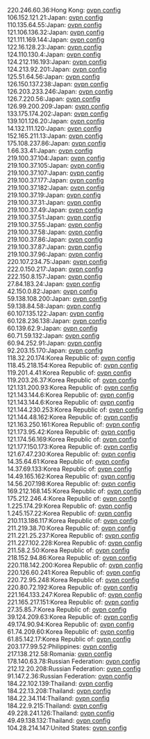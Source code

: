220.246.60.36:Hong Kong: [ovpn config](vpn/220_246_60_36.ovpn)  
106.152.121.21:Japan: [ovpn config](vpn/106_152_121_21.ovpn)  
110.135.64.55:Japan: [ovpn config](vpn/110_135_64_55.ovpn)  
121.106.136.32:Japan: [ovpn config](vpn/121_106_136_32.ovpn)  
121.111.169.144:Japan: [ovpn config](vpn/121_111_169_144.ovpn)  
122.16.128.23:Japan: [ovpn config](vpn/122_16_128_23.ovpn)  
124.110.130.4:Japan: [ovpn config](vpn/124_110_130_4.ovpn)  
124.212.116.193:Japan: [ovpn config](vpn/124_212_116_193.ovpn)  
124.213.92.201:Japan: [ovpn config](vpn/124_213_92_201.ovpn)  
125.51.64.56:Japan: [ovpn config](vpn/125_51_64_56.ovpn)  
126.150.137.238:Japan: [ovpn config](vpn/126_150_137_238.ovpn)  
126.203.233.246:Japan: [ovpn config](vpn/126_203_233_246.ovpn)  
126.7.220.56:Japan: [ovpn config](vpn/126_7_220_56.ovpn)  
126.99.200.209:Japan: [ovpn config](vpn/126_99_200_209.ovpn)  
133.175.174.202:Japan: [ovpn config](vpn/133_175_174_202.ovpn)  
139.101.126.20:Japan: [ovpn config](vpn/139_101_126_20.ovpn)  
14.132.111.120:Japan: [ovpn config](vpn/14_132_111_120.ovpn)  
152.165.211.13:Japan: [ovpn config](vpn/152_165_211_13.ovpn)  
175.108.237.86:Japan: [ovpn config](vpn/175_108_237_86.ovpn)  
1.66.33.41:Japan: [ovpn config](vpn/1_66_33_41.ovpn)  
219.100.37.104:Japan: [ovpn config](vpn/219_100_37_104.ovpn)  
219.100.37.105:Japan: [ovpn config](vpn/219_100_37_105.ovpn)  
219.100.37.107:Japan: [ovpn config](vpn/219_100_37_107.ovpn)  
219.100.37.177:Japan: [ovpn config](vpn/219_100_37_177.ovpn)  
219.100.37.182:Japan: [ovpn config](vpn/219_100_37_182.ovpn)  
219.100.37.19:Japan: [ovpn config](vpn/219_100_37_19.ovpn)  
219.100.37.31:Japan: [ovpn config](vpn/219_100_37_31.ovpn)  
219.100.37.49:Japan: [ovpn config](vpn/219_100_37_49.ovpn)  
219.100.37.51:Japan: [ovpn config](vpn/219_100_37_51.ovpn)  
219.100.37.55:Japan: [ovpn config](vpn/219_100_37_55.ovpn)  
219.100.37.58:Japan: [ovpn config](vpn/219_100_37_58.ovpn)  
219.100.37.86:Japan: [ovpn config](vpn/219_100_37_86.ovpn)  
219.100.37.87:Japan: [ovpn config](vpn/219_100_37_87.ovpn)  
219.100.37.96:Japan: [ovpn config](vpn/219_100_37_96.ovpn)  
220.107.234.75:Japan: [ovpn config](vpn/220_107_234_75.ovpn)  
222.0.150.217:Japan: [ovpn config](vpn/222_0_150_217.ovpn)  
222.150.8.157:Japan: [ovpn config](vpn/222_150_8_157.ovpn)  
27.84.183.24:Japan: [ovpn config](vpn/27_84_183_24.ovpn)  
42.150.0.82:Japan: [ovpn config](vpn/42_150_0_82.ovpn)  
59.138.108.200:Japan: [ovpn config](vpn/59_138_108_200.ovpn)  
59.138.84.58:Japan: [ovpn config](vpn/59_138_84_58.ovpn)  
60.107.135.122:Japan: [ovpn config](vpn/60_107_135_122.ovpn)  
60.128.236.138:Japan: [ovpn config](vpn/60_128_236_138.ovpn)  
60.139.62.9:Japan: [ovpn config](vpn/60_139_62_9.ovpn)  
60.71.59.132:Japan: [ovpn config](vpn/60_71_59_132.ovpn)  
60.94.252.91:Japan: [ovpn config](vpn/60_94_252_91.ovpn)  
92.203.15.170:Japan: [ovpn config](vpn/92_203_15_170.ovpn)  
118.32.20.174:Korea Republic of: [ovpn config](vpn/118_32_20_174.ovpn)  
118.45.218.154:Korea Republic of: [ovpn config](vpn/118_45_218_154.ovpn)  
119.201.4.41:Korea Republic of: [ovpn config](vpn/119_201_4_41.ovpn)  
119.203.26.37:Korea Republic of: [ovpn config](vpn/119_203_26_37.ovpn)  
121.131.200.93:Korea Republic of: [ovpn config](vpn/121_131_200_93.ovpn)  
121.143.144.6:Korea Republic of: [ovpn config](vpn/121_143_144_6.ovpn)  
121.143.144.6:Korea Republic of: [ovpn config](vpn/121_143_144_6.ovpn)  
121.144.230.253:Korea Republic of: [ovpn config](vpn/121_144_230_253.ovpn)  
121.144.48.162:Korea Republic of: [ovpn config](vpn/121_144_48_162.ovpn)  
121.163.250.161:Korea Republic of: [ovpn config](vpn/121_163_250_161.ovpn)  
121.173.95.42:Korea Republic of: [ovpn config](vpn/121_173_95_42.ovpn)  
121.174.56.169:Korea Republic of: [ovpn config](vpn/121_174_56_169.ovpn)  
121.177.150.173:Korea Republic of: [ovpn config](vpn/121_177_150_173.ovpn)  
121.67.47.230:Korea Republic of: [ovpn config](vpn/121_67_47_230.ovpn)  
14.35.64.61:Korea Republic of: [ovpn config](vpn/14_35_64_61.ovpn)  
14.37.69.133:Korea Republic of: [ovpn config](vpn/14_37_69_133.ovpn)  
14.49.165.162:Korea Republic of: [ovpn config](vpn/14_49_165_162.ovpn)  
14.56.207.198:Korea Republic of: [ovpn config](vpn/14_56_207_198.ovpn)  
169.212.168.145:Korea Republic of: [ovpn config](vpn/169_212_168_145.ovpn)  
175.212.246.4:Korea Republic of: [ovpn config](vpn/175_212_246_4.ovpn)  
1.225.174.29:Korea Republic of: [ovpn config](vpn/1_225_174_29.ovpn)  
1.245.157.22:Korea Republic of: [ovpn config](vpn/1_245_157_22.ovpn)  
210.113.186.117:Korea Republic of: [ovpn config](vpn/210_113_186_117.ovpn)  
211.219.38.70:Korea Republic of: [ovpn config](vpn/211_219_38_70.ovpn)  
211.221.25.237:Korea Republic of: [ovpn config](vpn/211_221_25_237.ovpn)  
211.227.102.228:Korea Republic of: [ovpn config](vpn/211_227_102_228.ovpn)  
211.58.2.50:Korea Republic of: [ovpn config](vpn/211_58_2_50.ovpn)  
218.152.94.86:Korea Republic of: [ovpn config](vpn/218_152_94_86.ovpn)  
220.118.142.200:Korea Republic of: [ovpn config](vpn/220_118_142_200.ovpn)  
220.126.60.241:Korea Republic of: [ovpn config](vpn/220_126_60_241.ovpn)  
220.72.95.248:Korea Republic of: [ovpn config](vpn/220_72_95_248.ovpn)  
220.80.72.192:Korea Republic of: [ovpn config](vpn/220_80_72_192.ovpn)  
221.164.133.247:Korea Republic of: [ovpn config](vpn/221_164_133_247.ovpn)  
221.165.217.151:Korea Republic of: [ovpn config](vpn/221_165_217_151.ovpn)  
27.35.85.7:Korea Republic of: [ovpn config](vpn/27_35_85_7.ovpn)  
39.124.209.63:Korea Republic of: [ovpn config](vpn/39_124_209_63.ovpn)  
49.174.90.94:Korea Republic of: [ovpn config](vpn/49_174_90_94.ovpn)  
61.74.209.60:Korea Republic of: [ovpn config](vpn/61_74_209_60.ovpn)  
61.85.142.17:Korea Republic of: [ovpn config](vpn/61_85_142_17.ovpn)  
203.177.99.52:Philippines: [ovpn config](vpn/203_177_99_52.ovpn)  
217.138.212.58:Romania: [ovpn config](vpn/217_138_212_58.ovpn)  
178.140.63.78:Russian Federation: [ovpn config](vpn/178_140_63_78.ovpn)  
212.12.20.208:Russian Federation: [ovpn config](vpn/212_12_20_208.ovpn)  
91.147.2.36:Russian Federation: [ovpn config](vpn/91_147_2_36.ovpn)  
184.22.102.139:Thailand: [ovpn config](vpn/184_22_102_139.ovpn)  
184.22.13.208:Thailand: [ovpn config](vpn/184_22_13_208.ovpn)  
184.22.34.114:Thailand: [ovpn config](vpn/184_22_34_114.ovpn)  
184.22.9.215:Thailand: [ovpn config](vpn/184_22_9_215.ovpn)  
49.228.241.126:Thailand: [ovpn config](vpn/49_228_241_126.ovpn)  
49.49.138.132:Thailand: [ovpn config](vpn/49_49_138_132.ovpn)  
104.28.214.147:United States: [ovpn config](vpn/104_28_214_147.ovpn)  
